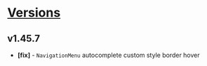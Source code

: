 # [Versions](https://github.com/Tracktor/design-system/releases)

## v1.45.7
- **[fix]** - `NavigationMenu` autocomplete custom style border hover
